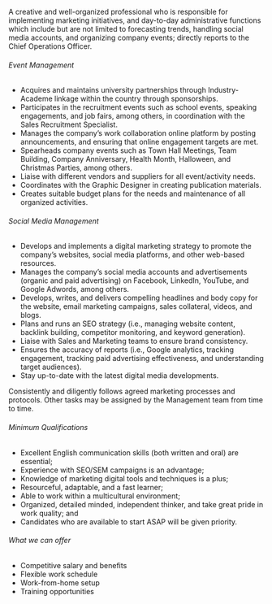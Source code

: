 <!-- ---
layout:       jobs
class:        job
title:        "Marketing Associate (Work From Home)"
titles:       "Marketing Associate (Work From Home)"
photo: "https://www.orangeandbronze.com/assets/images/fb-careers.png"
description:  A creative and well-organized professional who is responsible for implementing marketing initiatives, and day-to-day administrative functions which include but are not limited to forecasting trends, handling social media accounts, and organizing company events; directly reports to the Chief Operations Officer. 
date:         2022-05-05 08:00:00 +0800
categories:   jobs
--- -->
<!-- Do not leave new lines after each element. Elements after new lines will not be rendered. -->
<p>A creative and well-organized professional who is responsible for implementing marketing initiatives, and day-to-day administrative functions which include but are not limited to forecasting trends, handling social media accounts, and organizing company events; directly reports to the Chief Operations Officer.</p>
<h6 class="-dark">Event Management</h6>
<ul>
    <li>Acquires and maintains university partnerships through Industry-Academe linkage within the country through sponsorships.</li>
    <li>Participates in the recruitment events such as school events, speaking engagements, and job fairs, among others, in coordination with the Sales Recruitment Specialist.</li>
    <li>Manages the company’s work collaboration online platform by posting announcements, and ensuring that online engagement targets are met.</li>
    <li>Spearheads company events such as Town Hall Meetings, Team Building, Company Anniversary, Health Month, Halloween, and Christmas Parties, among others.</li>
    <li>Liaise with different vendors and suppliers for all event/activity needs.</li>
    <li>Coordinates with the Graphic Designer in creating publication materials.</li>
    <li>Creates suitable budget plans for the needs and maintenance of all organized activities.</li>
</ul>
<h6 class="-dark">Social Media Management</h6>
<ul>
    <li>Develops and implements a digital marketing strategy to promote the company’s websites, social media platforms, and other web-based resources.</li>
    <li>Manages the company’s social media accounts and advertisements (organic and paid advertising) on Facebook, LinkedIn, YouTube, and Google Adwords, among others.</li>
    <li>Develops, writes, and delivers compelling headlines and body copy for the website, email marketing campaigns, sales collateral, videos, and blogs.</li>
    <li>Plans and runs an SEO strategy (i.e., managing website content, backlink building, competitor monitoring, and keyword generation).</li>
    <li>Liaise with Sales and Marketing teams to ensure brand consistency.</li>
    <li>Ensures the accuracy of reports (i.e., Google analytics, tracking engagement, tracking paid advertising effectiveness, and understanding target audiences).</li>
    <li>Stay up-to-date with the latest digital media developments.</li>
</ul>
<p>Consistently and diligently follows agreed marketing processes and protocols.
Other tasks may be assigned by the Management team from time to time.
</p>
<h6 class="-dark">Minimum Qualifications </h6>
<ul>
    <li>Excellent English communication skills (both written and oral) are essential;</li>
    <li>Experience with SEO/SEM campaigns is an advantage;</li>
    <li>Knowledge of marketing digital tools and techniques is a plus;</li>
    <li>Resourceful, adaptable, and a fast learner; </li>
    <li>Able to work within a multicultural environment;</li>
    <li>Organized, detailed minded, independent thinker, and take great pride in work quality; and</li>
    <li>Candidates who are available to start ASAP will be given priority.</li>
</ul>
<h6 class="-dark">What we can offer</h6>
<ul>
    <li>Competitive salary and benefits</li>
    <li>Flexible work schedule</li>
    <li>Work-from-home setup</li>
    <li>Training opportunities</li>
</ul>